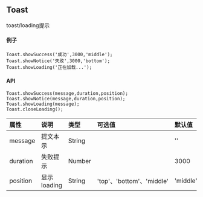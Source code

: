## Toast
toast/loading提示

#### 例子
```
Toast.showSuccess('成功',3000,'middle');
Toast.showNotice('失败',3000,'bottom');
Toast.showLoading('正在加载...');
```

#### API
```
Toast.showSuccess(message,duration,position);
Toast.showNotice(message,duration,position);
Toast.showLoading(message);
Toast.closeLoading();
```

| 属性 | 说明 | 类型 | 可选值 | 默认值 |
| :------------ | :------------ | :------------ | :------------ |:------------ |
| message  |提文本示|String|   | '' |
| duration  |失败提示|Number|   | 3000 |
| position  |显示loading|String| 'top'、'bottom'、'middle'  | 'middle' |





